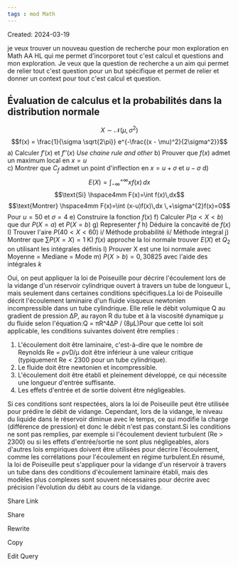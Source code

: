 ```yaml
---
tags : mod Math
---
```

Created: 2024-03-19

je veux trouver un nouveau question de recherche pour mon exploration en Math AA HL qui me permet d'incorporet tout c'est calcul et questions and mon exploration. Je veux que la question de recherche a un aim qui permet de relier tout c'est question pour un but spécifique et permet de relier et donner un context pour tout c'est calcul et question.
## Évaluation de calculus et la probabilités dans la distribution normale

$$X \sim \mathcal{N}(\mu,\,\sigma^{2})$$
$$f(x) = \frac{1}{\sigma \sqrt{2\pi}} e^{-\frac{(x - \mu)^2}{2\sigma^2}}$$
a) Calculer $f'(x)$ et $f''(x)$ *Use chaine rule and other* 
b) Prouver que $f(x)$ admet un maximum local en $x=u$  
c) Montrer que $C_f$  admet un point d'inflection en $x=u+\sigma$ et $u-\sigma$ 
d) $$E(X)=\int_{-\infty}^{+\infty} xf(x) \, dx$$$$\text{Si} \hspace4mm F(x)=\int f(x)\,dx$$
$$\text{Montrer} \hspace4mm F(x)=\int (x-u)f(x)\,dx \,+\sigma^{2}f(x)=0$$
Pour $u=50$ et $\sigma=4$ 
e) Construire la fonction $f(x)$
f) Calculer $P(a<X<b)$ que dur $P(X=a)$ et $P(X=b)$ 
g) Representer $f$ 
h) Déduire la concavité de $f(x)$
I) Trouver l'aire $P(40<X<60)$
    i/ Méthode probabilité
    ii/ Méthode integral
j) Montrer que $\sum P(X=X)=1$ 
K) $f(x)$ approche la loi normale trouver $E(X)$ et $Q_2$  on utilisant les intégrales définis
l) Prouver X est une loi normale avec $\text{Moyenne = Mediane = Mode}$ 
m) $P(X>b)=0,30825$ avec l'aide des intégrales $k$ 


Oui, on peut appliquer la loi de Poiseuille pour décrire l'écoulement lors de la vidange d'un réservoir cylindrique ouvert à travers un tube de longueur L, mais seulement dans certaines conditions spécifiques.La loi de Poiseuille décrit l'écoulement laminaire d'un fluide visqueux newtonien incompressible dans un tube cylindrique. Elle relie le débit volumique Q au gradient de pression ΔP, au rayon R du tube et à la viscosité dynamique μ du fluide selon l'équation:Q = πR^4ΔP / (8μL)Pour que cette loi soit applicable, les conditions suivantes doivent être remplies :

1. L'écoulement doit être laminaire, c'est-à-dire que le nombre de Reynolds Re = ρvD/μ doit être inférieur à une valeur critique (typiquement Re < 2300 pour un tube cylindrique).
2. Le fluide doit être newtonien et incompressible.
3. L'écoulement doit être établi et pleinement développé, ce qui nécessite une longueur d'entrée suffisante.
4. Les effets d'entrée et de sortie doivent être négligeables.

Si ces conditions sont respectées, alors la loi de Poiseuille peut être utilisée pour prédire le débit de vidange. Cependant, lors de la vidange, le niveau du liquide dans le réservoir diminue avec le temps, ce qui modifie la charge (différence de pression) et donc le débit n'est pas constant.Si les conditions ne sont pas remplies, par exemple si l'écoulement devient turbulent (Re > 2300) ou si les effets d'entrée/sortie ne sont plus négligeables, alors d'autres lois empiriques doivent être utilisées pour décrire l'écoulement, comme les corrélations pour l'écoulement en régime turbulent.En résumé, la loi de Poiseuille peut s'appliquer pour la vidange d'un réservoir à travers un tube dans des conditions d'écoulement laminaire établi, mais des modèles plus complexes sont souvent nécessaires pour décrire avec précision l'évolution du débit au cours de la vidange.

Share Link

Share

Rewrite

Copy

Edit Query